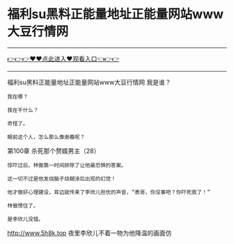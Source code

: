 # 福利su黑料正能量地址正能量网站www大豆行情网

<hr/><a href="https://github.com/hagrv/fans/issues/1">👉👉👉♥♥点此进入♥观看入口👈👉👉</a><hr/>

福利su黑料正能量地址正能量网站www大豆行情网
我是谁？

    我在哪？

    我在干什么？

    奇怪了。

    眼前这个人，怎么那么像谢羲呢？

第100章 杀死那个赘婿男主（28）

    惊吓过后，林傲第一时间排除了让他最恐惧的答案。

    这一切不过是他发烧脑子烧糊涂后出现的幻觉！

    他才做好心理建设，耳边就传来了李欣儿担忧的声音，“表哥，你没事吧？你吓死我了！”

    林傲愣住了。

    是李欣儿没错。
http://www.5h8k.top
    夜里李欣儿不着一物为他降温的画面仿
